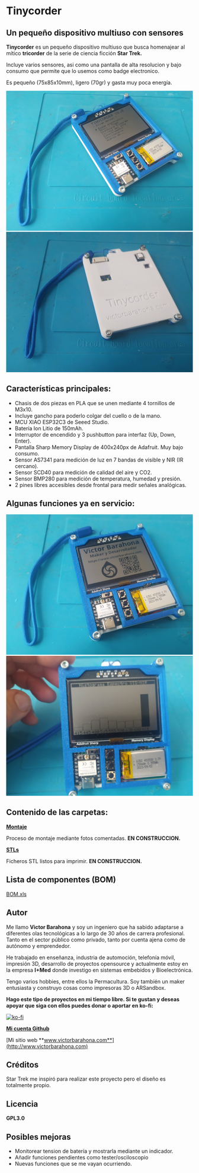# Tinycorder

## Un pequeño dispositivo multiuso con sensores

**Tinycorder** es un pequeño dispositivo multiuso que busca homenajear al mítico **tricorder** de la serie de ciencia ficción **Star Trek.**

Incluye varios sensores, asi como una pantalla de alta resolucion y bajo consumo que permite que lo usemos como badge electronico.

Es pequeño (75x85x10mm), ligero (70gr) y gasta muy poca energía.

![Cyberdeck PICO8](Tinycorder.jpg)
![Cyberdeck PICO8](Tinycorder_trasera.jpg)

## Características principales:

- Chasis de dos piezas en PLA que se unen mediante 4 tornillos de M3x10.
- Incluye gancho para poderlo colgar del cuello o de la mano.
- MCU XIAO ESP32C3 de Seeed Studio.
- Batería Ion Litio de 150mAh.
- Interruptor de encendido y 3 pushbutton para interfaz (Up, Down, Enter).
- Pantalla Sharp Memory Display de 400x240px de Adafruit. Muy bajo consumo. 
- Sensor AS7341 para medición de luz en 7 bandas de visible y NIR (IR cercano).
- Sensor SCD40 para medición de calidad del aire y CO2.
- Sensor BMP280 para medición de temperatura, humedad y presión.
- 2 pines libres accesibles desde frontal para medir señales analógicas.

## Algunas funciones ya en servicio:
![Cyberdeck PICO8](Badge_electronico.jpg)
![Cyberdeck PICO8](Espectrometro.jpg)

## Contenido de las carpetas:

[**Montaje** ](Montaje/README.md) 

Proceso de montaje mediante fotos comentadas. **EN CONSTRUCCION.** 

[**STLs** ](STL/README.md) 

Ficheros STL listos para imprimir. **EN CONSTRUCCION.** 

## Lista de componentes (BOM)

[BOM.xls](BOM.xlsx)

## Autor

Me llamo **Victor Barahona** y soy un ingeniero que ha sabido adaptarse a diferentes olas tecnológicas a lo largo de 30 años de carrera profesional. Tanto en el sector público como privado, tanto por cuenta ajena como de autónomo y emprendedor.

He trabajado en enseñanza, industria de automoción, telefonía móvil, impresión 3D, desarrollo de proyectos opensource y actualmente estoy en la empresa **I+Med** donde investigo en sistemas embebidos y Bioelectrónica.

Tengo varios hobbies, entre ellos la Permacultura. Soy también un maker entusiasta y construyo cosas como impresoras 3D o ARSandbox.

**Hago este tipo de proyectos en mi tiempo libre. Si te gustan y deseas apoyar que siga con ellos puedes donar o aportar en ko-fi:**

[![ko-fi](https://ko-fi.com/img/githubbutton_sm.svg)](https://ko-fi.com/F2F81DFZ9Q)

[**Mi cuenta Github**](https://github.com/Egokitek)

[Mi sitio web **www.victorbarahona.com**](http://www.victorbarahona.com)

## Créditos

Star Trek me inspiró para realizar este proyecto pero el diseño es totalmente propio.

## Licencia

**GPL3.0**

## Posibles mejoras

- Monitorear tension de batería y mostrarla mediante un indicador.
- Añadir funciones pendientes como tester/osciloscopio
- Nuevas funciones que se me vayan ocurriendo.


